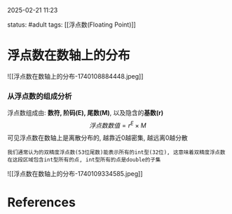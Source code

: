 2025-02-21    11:23

status: #adult 
tags: [[浮点数(Floating Point)]]


# 浮点数在数轴上的分布

![[浮点数在数轴上的分布-1740108884448.jpeg]]

### 从浮点数的组成分析

浮点数组成由: **数符, 阶码(E), 尾数(M)**, 以及隐含的**基数(r)**
$$浮点数数值=r^E \times M$$
可见浮点数在数轴上是离散分布的, 越靠近0越密集, 越远离0越分散
```
我们通常认为的双精度浮点数(53位尾数)能表示所有的int型(32位), 这意味着双精度浮点数在这段区域包含int型所有的点, int型所有的点是double的子集
```

![[浮点数在数轴上的分布-1740109334585.jpeg]]


# References
